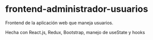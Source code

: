 # frontend-administrador-usuarios
Frontend de la aplicación web que maneja usuarios.

Hecha con React.js, Redux, Bootstrap, manejo de useState y hooks
